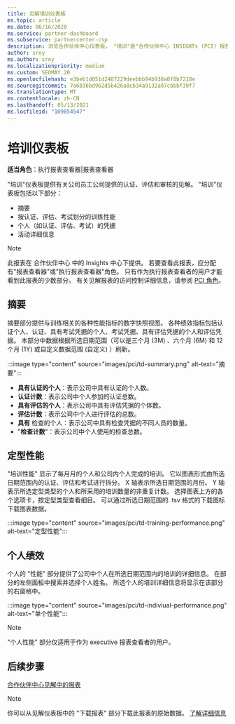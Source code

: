 ```yaml
---
title: 见解培训仪表板
ms.topic: article
ms.date: 06/16/2020
ms.service: partner-dashboard
ms.subservice: partnercenter-csp
description: 浏览合作伙伴中心仪表板。 "培训"是"合作伙伴中心 INSIGHTs (PCI) 报告之一。
author: sroy
ms.author: sroy
ms.localizationpriority: medium
ms.custom: SEOMAY.20
ms.openlocfilehash: e3beb1d051d2407229deebbb94b938a8f8b7218e
ms.sourcegitcommit: 7a6836bd962d5b426a8cb34a9132a87cbbbf39f7
ms.translationtype: MT
ms.contentlocale: zh-CN
ms.lasthandoff: 05/13/2021
ms.locfileid: "109854547"
---
```

# <a name="trainings-dashboard"></a>培训仪表板

**适当角色**：执行报表查看器|报表查看器

"培训"仪表板提供有关公司员工公司提供的认证、评估和审核的见解。 "培训"仪表板包括以下部分：

- 摘要
- 按认证、评估、考试划分的训练性能
- 个人（如认证、评估、考试）的凭据
- 活动详细信息

>[!NOTE] 
>此报表在 合作伙伴中心 中的 Insights 中心下提供。 若要查看此报表，应分配有"报表查看器"或"执行报表查看器"角色。 只有作为执行报表查看者的用户才能看到此报表的少数部分。 有关见解报表的访问控制详细信息，请参阅 [PCI 角色](pci-roles.md)。

## <a name="summary"></a>摘要

摘要部分提供与训练相关的各种性能指标的数字快照视图。 各种绩效指标包括认证个人、认证、具有考试凭据的个人、考试凭据、具有评估凭据的个人和评估凭据。 本部分中数据根据所选日期范围（可以是三个月 (3M) 、六个月 (6M) 和 12 个月 (1Y) 或自定义数据范围 (自定义) ）刷新。 

:::image type="content" source="images/pci/td-summary.png" alt-text="摘要":::

- **具有认证的个人**：表示公司中具有认证的个人数。
- **认证计数**：表示公司中个人参加的认证总数。
- **具有评估的个人**：表示公司中具有评估凭据的个体数。 
- **评估计数**：表示公司中个人进行评估的总数。
- **具有** 检查的个人：表示公司中具有检查凭据的不同人员的数量。 
- "**检查计数**"：表示公司中个人使用的检查总数。

## <a name="training-performance"></a>定型性能

"培训性能" 显示了每月月的个人和公司内个人完成的培训。 它以图表形式由所选日期范围内的认证、评估和考试进行拆分。 X 轴表示所选日期范围的月份。 Y 轴表示所选定型类型的个人和所采用的培训数量的非重复计数。 选择图表上方的各个选项卡，按定型类型查看细目。 可以通过所选日期范围的. tsv 格式的下载图标下载图表数据。

:::image type="content" source="images/pci/td-training-performance.png" alt-text="定型性能":::

## <a name="individuals-performance"></a>个人绩效

个人的 "性能" 部分提供了公司中个人在所选日期范围内的培训的详细信息。 在部分的左侧面板中搜索并选择个人姓名。 所选个人的培训详细信息将显示在该部分的右窗格中。

:::image type="content" source="images/pci/td-indiviual-performance.png" alt-text="单个性能":::

>[!NOTE] 
> "个人性能" 部分仅适用于作为 executive 报表查看者的用户。 

## <a name="next-steps"></a>后续步骤

[合作伙伴中心见解中的报表](partner-center-insights.md)

>[!NOTE] 
> 你可以从见解仪表板中的 "下载报表" 部分下载此报表的原始数据。 [了解详细信息](pci-download-reports.md)